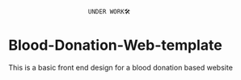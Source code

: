                           UNDER WORK🛠

# Blood-Donation-Web-template
This is a basic front end design for a blood donation based website
